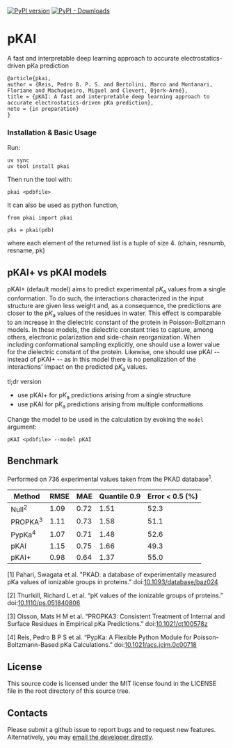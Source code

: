 [![PyPI version](https://badge.fury.io/py/pKAI.svg)](https://badge.fury.io/py/pKAI) [![PyPI - Downloads](https://img.shields.io/pypi/dm/pKAI)](https://badge.fury.io/py/pKAI)

# pKAI

A fast and interpretable deep learning approach to accurate electrostatics-driven pKa prediction

```
@article{pkai,
author = {Reis, Pedro B. P. S. and Bertolini, Marco and Montanari, Floriane and Machuqueiro, Miguel and Clevert, Djork-Arné},
title = {pKAI: A fast and interpretable deep learning approach to accurate electrostatics-driven pKa prediction},
note = {in preparation}
}
```

### Installation & Basic Usage

Run:

```
uv sync
uv tool install pkai
```

Then run the tool with:

```
pkai <pdbfile>
```

It can also be used as python function,
```
from pkai import pkai

pks = pkai(pdb)
```
where each element of the returned list is a tuple of size 4. (chain, resnumb, resname, pk)

## pKAI+ vs pKAI models

pKAI+ (default model) aims to predict experimental p<i>K</i><sub>a</sub> values from a single conformation. To do such, the interactions characterized in the input structure are given less weight and, as a consequence, the predictions are closer to the p<i>K</i><sub>a</sub> values of the residues in water. This effect is comparable to an increase in the dielectric constant of the protein in Poisson-Boltzmann models. In these models, the dielectric constant tries to capture, among others, electronic polarization and side-chain reorganization. When including conformational sampling explicitly, one should use a lower value for the dielectric constant of the protein. Likewise, one should use pKAI -- instead of pKAI+ -- as in this model there is no penalization of the interactions' impact on the predicted p<i>K</i><sub>a</sub> values.

tl;dr version
- use pKAI+ for p<i>K</i><sub>a</sub> predictions arising from a single structure
- use pKAI for p<i>K</i><sub>a</sub> predictions arising from multiple conformations

Change the model to be used in the calculation by evoking the `model` argument:
```
pKAI <pdbfile> --model pKAI
```

## Benchmark

Performed on 736 experimental values taken from the PKAD database<sup>1</sup>.

| Method                | RMSE | MAE  | Quantile 0.9  | Error < 0.5 (%)  |
|-----------------------|------|------|---------------|------------------|
| Null<sup>2</sup>      | 1.09 | 0.72 |          1.51 |             52.3 |
| PROPKA<sup>3</sup>    | 1.11 | 0.73 |          1.58 |             51.1 |
| PypKa<sup>4</sup>     | 1.07 | 0.71 |          1.48 |             52.6 |
| pKAI                  | 1.15 | 0.75 |          1.66 |             49.3 |
| pKAI+                 | 0.98 | 0.64 |          1.37 |             55.0 |

[1] Pahari, Swagata et al. "PKAD: a database of experimentally measured pKa values of ionizable groups in proteins." doi:<a href="https://doi.org/10.1093/database/baz024">10.1093/database/baz024</a>

[2] Thurlkill, Richard L et al. “pK values of the ionizable groups of proteins.” doi:<a href="https://doi.org/10.1110/ps.051840806">10.1110/ps.051840806</a>

[3] Olsson, Mats H M et al. “PROPKA3: Consistent Treatment of Internal and Surface Residues in Empirical pKa Predictions.” doi:<a href="https://doi.org/10.1021/ct100578z">10.1021/ct100578z</a>

[4] Reis, Pedro B P S et al. “PypKa: A Flexible Python Module for Poisson-Boltzmann-Based pKa Calculations.” doi:<a href="https://doi.org/10.1021/acs.jcim.0c00718">10.1021/acs.jcim.0c00718</a>


## License

This source code is licensed under the MIT license found in the LICENSE file in the root directory of this source tree.

## Contacts
Please submit a github issue to report bugs and to request new features. Alternatively, you may <a href="pdreis@fc.ul.pt"> email the developer directly</a>.
